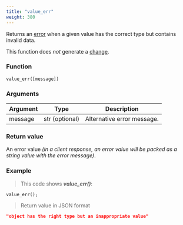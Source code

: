 ```yaml
---
title: "value_err"
weight: 380
---
```


Returns an [error](../../data-types/error) when a given value has the correct type but contains invalid data.

This function does *not* generate a [change](../../overview/changes).

### Function

`value_err([message])`

### Arguments

Argument | Type | Description
-------- | ---- | -----------
message | str (optional) | Alternative error message.

### Return value

An error value *(in a client response, an error value will be packed as a string value with the error message)*.

### Example

> This code shows ***value_err()***:

```thingsdb,json_response
value_err();
```

> Return value in JSON format

```json
"object has the right type but an inappropriate value"
```
